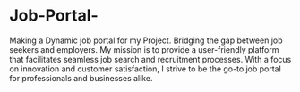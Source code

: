 # Job-Portal-
Making a Dynamic job portal for my Project. Bridging the gap between job seekers and employers. My mission is to provide a user-friendly platform that facilitates seamless job search and recruitment processes. With a focus on innovation and customer satisfaction, I strive to be the go-to job portal for professionals and businesses alike.
